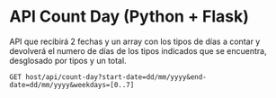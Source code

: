 # API Count Day (Python + Flask)
API que recibirá 2 fechas y un array con los tipos de días a contar y devolverá el numero de días de los tipos indicados que se encuentra, desglosado por tipos y un total.

```
GET host/api/count-day?start-date=dd/mm/yyyy&end-date=dd/mm/yyyy&weekdays=[0..7]
```


